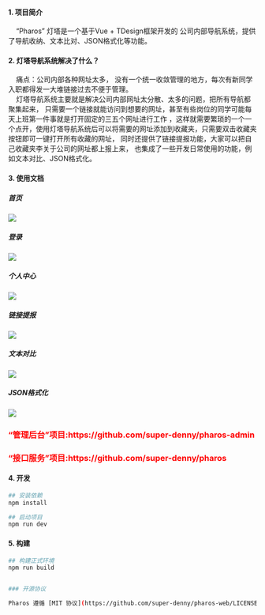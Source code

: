 
#### 1. 项目简介

&nbsp;&nbsp;&nbsp;&nbsp;“Pharos” 灯塔是一个基于Vue + TDesign框架开发的
公司内部导航系统，提供了导航收纳、文本比对、JSON格式化等功能。</br>

#### 2. 灯塔导航系统解决了什么？
&nbsp;&nbsp;&nbsp;&nbsp;痛点：公司内部各种网址太多，
没有一个统一收敛管理的地方，每次有新同学入职都得发一大堆链接过去不便于管理。</br>
&nbsp;&nbsp;&nbsp;&nbsp;灯塔导航系统主要就是解决公司内部网址太分散、太多的问题，把所有导航都聚集起来，
只需要一个链接就能访问到想要的网址，甚至有些岗位的同学可能每天上班第一件事就是打开固定的三五个网址进行工作
，这样就需要繁琐的一个一个点开，使用灯塔导航系统后可以将需要的网址添加到收藏夹，只需要双击收藏夹按钮即可一键打开所有收藏的网址，
同时还提供了链接提报功能，大家可以把自己收藏夹李关于公司的网址都上报上来，
也集成了一些开发日常使用的功能，例如文本对比、JSON格式化。
    

 #### 3. 使用文档
 ##### 首页
![](https://cdn.jsdelivr.net/gh/super-denny/images/Xnip2024-02-22_21-46-18.png)

##### 登录
![](https://cdn.jsdelivr.net/gh/super-denny/images/Xnip2024-02-22_21-48-25.png)

##### 个人中心
![](https://cdn.jsdelivr.net/gh/super-denny/images/Xnip2024-02-22_21-48-40.png)

##### 链接提报
![](https://cdn.jsdelivr.net/gh/super-denny/images/Xnip2024-02-22_21-49-03.png)

##### 文本对比
![](https://cdn.jsdelivr.net/gh/super-denny/images/Xnip2024-02-22_21-47-29.png)

##### JSON格式化
![](https://cdn.jsdelivr.net/gh/super-denny/images/Xnip2024-02-22_21-47-52.png)

<h3><p style="color:red;">“管理后台”项目:https://github.com/super-denny/pharos-admin</p></h3>
<h3><p style="color:red;">“接口服务”项目:https://github.com/super-denny/pharos</p></h3>

#### 4. 开发

```bash
## 安装依赖
npm install

## 启动项目
npm run dev
```

#### 5. 构建

```bash
## 构建正式环境
npm run build


### 开源协议

Pharos 遵循 [MIT 协议](https://github.com/super-denny/pharos-web/LICENSE)
